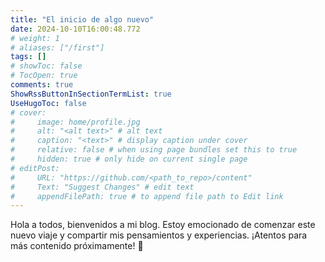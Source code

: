```yaml
---
title: "El inicio de algo nuevo"
date: 2024-10-10T16:00:48.772
# weight: 1
# aliases: ["/first"]
tags: []
# showToc: false
# TocOpen: true
comments: true
ShowRssButtonInSectionTermList: true
UseHugoToc: false
# cover:
#     image: home/profile.jpg
#     alt: "<alt text>" # alt text
#     caption: "<text>" # display caption under cover
#     relative: false # when using page bundles set this to true
#     hidden: true # only hide on current single page
# editPost:
#     URL: "https://github.com/<path_to_repo>/content"
#     Text: "Suggest Changes" # edit text
#     appendFilePath: true # to append file path to Edit link
---
```


Hola a todos, bienvenidos a mi blog. Estoy emocionado de comenzar este nuevo viaje y compartir mis pensamientos y experiencias. ¡Atentos para más contenido próximamente! 🚀